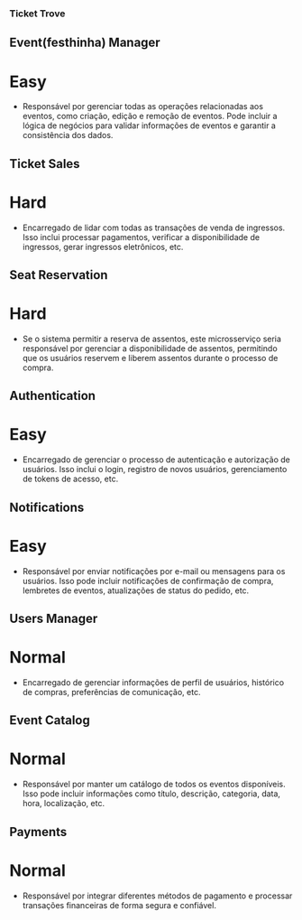 ### Ticket Trove

## Event(festhinha) Manager
# Easy
- Responsável por gerenciar todas as operações relacionadas aos eventos, como criação, edição e remoção de eventos. Pode incluir a lógica de negócios para validar informações de eventos e garantir a consistência dos dados.

## Ticket Sales
# Hard
- Encarregado de lidar com todas as transações de venda de ingressos. Isso inclui processar pagamentos, verificar a disponibilidade de ingressos, gerar ingressos eletrônicos, etc.

## Seat Reservation
# Hard
- Se o sistema permitir a reserva de assentos, este microsserviço seria responsável por gerenciar a disponibilidade de assentos, permitindo que os usuários reservem e liberem assentos durante o processo de compra.

## Authentication
# Easy
- Encarregado de gerenciar o processo de autenticação e autorização de usuários. Isso inclui o login, registro de novos usuários, gerenciamento de tokens de acesso, etc.

## Notifications
# Easy
- Responsável por enviar notificações por e-mail ou mensagens para os usuários. Isso pode incluir notificações de confirmação de compra, lembretes de eventos, atualizações de status do pedido, etc.

## Users Manager
# Normal
- Encarregado de gerenciar informações de perfil de usuários, histórico de compras, preferências de comunicação, etc.

## Event Catalog
# Normal
- Responsável por manter um catálogo de todos os eventos disponíveis. Isso pode incluir informações como título, descrição, categoria, data, hora, localização, etc.

## Payments
# Normal
- Responsável por integrar diferentes métodos de pagamento e processar transações financeiras de forma segura e confiável.